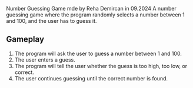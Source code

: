  Number Guessing Game
 mde by Reha Demircan in 09.2024
A number guessing game where the program randomly selects a number between 1 and 100, and the user has to guess it.
## Gameplay

1. The program will ask the user to guess a number between 1 and 100.
2. The user enters a guess.
3. The program will tell the user whether the guess is too high, too low, or correct.
4. The user continues guessing until the correct number is found.
